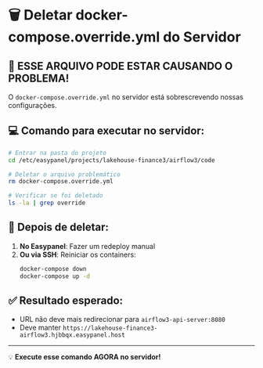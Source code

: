 # 🗑️ Deletar docker-compose.override.yml do Servidor

## 🚨 ESSE ARQUIVO PODE ESTAR CAUSANDO O PROBLEMA!

O `docker-compose.override.yml` no servidor está sobrescrevendo nossas configurações.

## 💻 Comando para executar no servidor:

```bash
# Entrar na pasta do projeto
cd /etc/easypanel/projects/lakehouse-finance3/airflow3/code

# Deletar o arquivo problemático
rm docker-compose.override.yml

# Verificar se foi deletado
ls -la | grep override
```

## 🔄 Depois de deletar:

1. **No Easypanel**: Fazer um redeploy manual
2. **Ou via SSH**: Reiniciar os containers:
   ```bash
   docker-compose down
   docker-compose up -d
   ```

## ✅ Resultado esperado:

- URL não deve mais redirecionar para `airflow3-api-server:8080`
- Deve manter `https://lakehouse-finance3-airflow3.hjbbqx.easypanel.host`

---

💡 **Execute esse comando AGORA no servidor!**